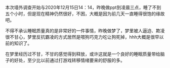 本次墙外调查开始与2020年12月15日14：14，昨晚做ppt到凌晨三点，睡了不到五个小时，但是现在精神仍然很好，不困，大概是因为前几天一直睡得很饱的缘故吧。

不得不承认睡眠质量真的是非常好的一件事情，昨晚做梦了，梦里被人逼迫、欺凌很不甘心，梦里反抗霸凌的方式居然是喂狗巧克力吃让狗死掉，hhh大概是很早以前的知识了。

在梦里经历过不甘，不甘的感觉得到释放，或许这就是一个良好的睡眠质量带给脑子的好处，至少比以前通过打游戏转移情绪要来的舒服的多。

